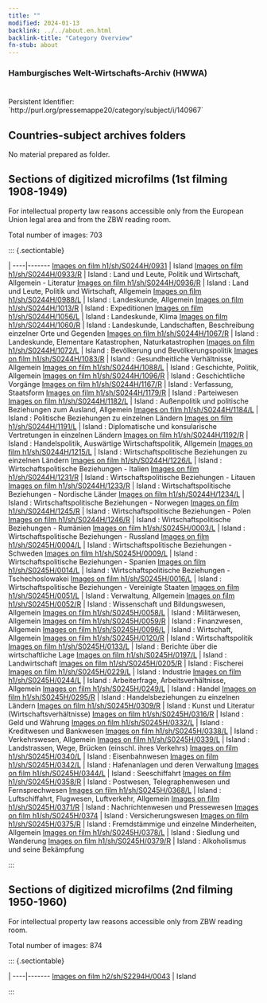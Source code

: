 ```yaml
---
title: ""
modified: 2024-01-13
backlink: ../../about.en.html
backlink-title: "Category Overview"
fn-stub: about
---
```


### Hamburgisches Welt-Wirtschafts-Archiv (HWWA)

# 

<div class="hint">Persistent Identifier: `http://purl.org/pressemappe20/category/subject/i/140967`</div>







## Countries-subject archives folders





No material prepared as folder.



<a id="filmsections" />

## Sections of digitized microfilms (1st filming 1908-1949)

<p>For intellectual property law reasons accessible only from the European Union legal area and from the ZBW reading room.</p>



<p>Total number of images: 703</p>




::: {.sectiontable}

 | 
----|-------
<a class="btn" href="https://pm20.zbw.eu/film/h1/sh/S0244H/0931" rel="nofollow">Images on film h1/sh/S0244H/0931</a> | Island
<a class="btn" href="https://pm20.zbw.eu/film/h1/sh/S0244H/0933/R" rel="nofollow">Images on film h1/sh/S0244H/0933/R</a> | Island : Land und Leute, Politik und Wirtschaft, Allgemein - Literatur
<a class="btn" href="https://pm20.zbw.eu/film/h1/sh/S0244H/0936/R" rel="nofollow">Images on film h1/sh/S0244H/0936/R</a> | Island : Land und Leute, Politik und Wirtschaft, Allgemein
<a class="btn" href="https://pm20.zbw.eu/film/h1/sh/S0244H/0988/L" rel="nofollow">Images on film h1/sh/S0244H/0988/L</a> | Island : Landeskunde, Allgemein
<a class="btn" href="https://pm20.zbw.eu/film/h1/sh/S0244H/1013/R" rel="nofollow">Images on film h1/sh/S0244H/1013/R</a> | Island : Expeditionen
<a class="btn" href="https://pm20.zbw.eu/film/h1/sh/S0244H/1056/L" rel="nofollow">Images on film h1/sh/S0244H/1056/L</a> | Island : Landeskunde, Klima
<a class="btn" href="https://pm20.zbw.eu/film/h1/sh/S0244H/1060/R" rel="nofollow">Images on film h1/sh/S0244H/1060/R</a> | Island : Landeskunde, Landschaften, Beschreibung einzelner Orte und Gegenden
<a class="btn" href="https://pm20.zbw.eu/film/h1/sh/S0244H/1067/R" rel="nofollow">Images on film h1/sh/S0244H/1067/R</a> | Island : Landeskunde, Elementare Katastrophen, Naturkatastrophen
<a class="btn" href="https://pm20.zbw.eu/film/h1/sh/S0244H/1072/L" rel="nofollow">Images on film h1/sh/S0244H/1072/L</a> | Island : Bevölkerung und Bevölkerungspolitik
<a class="btn" href="https://pm20.zbw.eu/film/h1/sh/S0244H/1083/R" rel="nofollow">Images on film h1/sh/S0244H/1083/R</a> | Island : Gesundheitliche Verhältnisse, Allgemein
<a class="btn" href="https://pm20.zbw.eu/film/h1/sh/S0244H/1088/L" rel="nofollow">Images on film h1/sh/S0244H/1088/L</a> | Island : Geschichte, Politik, Allgemein
<a class="btn" href="https://pm20.zbw.eu/film/h1/sh/S0244H/1096/R" rel="nofollow">Images on film h1/sh/S0244H/1096/R</a> | Island : Geschichtliche Vorgänge
<a class="btn" href="https://pm20.zbw.eu/film/h1/sh/S0244H/1167/R" rel="nofollow">Images on film h1/sh/S0244H/1167/R</a> | Island : Verfassung, Staatsform
<a class="btn" href="https://pm20.zbw.eu/film/h1/sh/S0244H/1179/R" rel="nofollow">Images on film h1/sh/S0244H/1179/R</a> | Island : Parteiwesen
<a class="btn" href="https://pm20.zbw.eu/film/h1/sh/S0244H/1182/L" rel="nofollow">Images on film h1/sh/S0244H/1182/L</a> | Island : Außenpolitik und politische Beziehungen zum Ausland, Allgemein
<a class="btn" href="https://pm20.zbw.eu/film/h1/sh/S0244H/1184/L" rel="nofollow">Images on film h1/sh/S0244H/1184/L</a> | Island : Politische Beziehungen zu einzelnen Ländern
<a class="btn" href="https://pm20.zbw.eu/film/h1/sh/S0244H/1191/L" rel="nofollow">Images on film h1/sh/S0244H/1191/L</a> | Island :  Diplomatische und konsularische Vertretungen in einzelnen Ländern
<a class="btn" href="https://pm20.zbw.eu/film/h1/sh/S0244H/1192/R" rel="nofollow">Images on film h1/sh/S0244H/1192/R</a> | Island : Handelspolitik, Auswärtige Wirtschaftspolitik, Allgemein
<a class="btn" href="https://pm20.zbw.eu/film/h1/sh/S0244H/1215/L" rel="nofollow">Images on film h1/sh/S0244H/1215/L</a> | Island : Wirtschaftspolitische Beziehungen zu einzelnen Ländern
<a class="btn" href="https://pm20.zbw.eu/film/h1/sh/S0244H/1226/L" rel="nofollow">Images on film h1/sh/S0244H/1226/L</a> | Island : Wirtschaftspolitische Beziehungen - Italien
<a class="btn" href="https://pm20.zbw.eu/film/h1/sh/S0244H/1231/R" rel="nofollow">Images on film h1/sh/S0244H/1231/R</a> | Island : Wirtschaftspolitische Beziehungen - Litauen
<a class="btn" href="https://pm20.zbw.eu/film/h1/sh/S0244H/1233/R" rel="nofollow">Images on film h1/sh/S0244H/1233/R</a> | Island : Wirtschaftspolitische Beziehungen - Nordische Länder
<a class="btn" href="https://pm20.zbw.eu/film/h1/sh/S0244H/1234/L" rel="nofollow">Images on film h1/sh/S0244H/1234/L</a> | Island : Wirtschaftspolitische Beziehungen - Norwegen
<a class="btn" href="https://pm20.zbw.eu/film/h1/sh/S0244H/1245/R" rel="nofollow">Images on film h1/sh/S0244H/1245/R</a> | Island : Wirtschaftspolitische Beziehungen - Polen
<a class="btn" href="https://pm20.zbw.eu/film/h1/sh/S0244H/1246/R" rel="nofollow">Images on film h1/sh/S0244H/1246/R</a> | Island : Wirtschaftspolitische Beziehungen - Rumänien
<a class="btn" href="https://pm20.zbw.eu/film/h1/sh/S0245H/0003/L" rel="nofollow">Images on film h1/sh/S0245H/0003/L</a> | Island : Wirtschaftspolitische Beziehungen - Russland
<a class="btn" href="https://pm20.zbw.eu/film/h1/sh/S0245H/0004/L" rel="nofollow">Images on film h1/sh/S0245H/0004/L</a> | Island : Wirtschaftspolitische Beziehungen - Schweden
<a class="btn" href="https://pm20.zbw.eu/film/h1/sh/S0245H/0009/L" rel="nofollow">Images on film h1/sh/S0245H/0009/L</a> | Island : Wirtschaftspolitische Beziehungen - Spanien
<a class="btn" href="https://pm20.zbw.eu/film/h1/sh/S0245H/0014/L" rel="nofollow">Images on film h1/sh/S0245H/0014/L</a> | Island : Wirtschaftspolitische Beziehungen - Tschechoslowakei
<a class="btn" href="https://pm20.zbw.eu/film/h1/sh/S0245H/0016/L" rel="nofollow">Images on film h1/sh/S0245H/0016/L</a> | Island : Wirtschaftspolitische Beziehungen - Vereinigte Staaten
<a class="btn" href="https://pm20.zbw.eu/film/h1/sh/S0245H/0051/L" rel="nofollow">Images on film h1/sh/S0245H/0051/L</a> | Island : Verwaltung, Allgemein
<a class="btn" href="https://pm20.zbw.eu/film/h1/sh/S0245H/0052/R" rel="nofollow">Images on film h1/sh/S0245H/0052/R</a> | Island : Wissenschaft und Bildungswesen, Allgemein
<a class="btn" href="https://pm20.zbw.eu/film/h1/sh/S0245H/0058/L" rel="nofollow">Images on film h1/sh/S0245H/0058/L</a> | Island : Militärwesen, Allgemein
<a class="btn" href="https://pm20.zbw.eu/film/h1/sh/S0245H/0059/R" rel="nofollow">Images on film h1/sh/S0245H/0059/R</a> | Island : Finanzwesen, Allgemein
<a class="btn" href="https://pm20.zbw.eu/film/h1/sh/S0245H/0096/L" rel="nofollow">Images on film h1/sh/S0245H/0096/L</a> | Island : Wirtschaft, Allgemein
<a class="btn" href="https://pm20.zbw.eu/film/h1/sh/S0245H/0120/R" rel="nofollow">Images on film h1/sh/S0245H/0120/R</a> | Island : Wirtschaftspolitik
<a class="btn" href="https://pm20.zbw.eu/film/h1/sh/S0245H/0133/L" rel="nofollow">Images on film h1/sh/S0245H/0133/L</a> | Island : Berichte über die wirtschaftliche Lage
<a class="btn" href="https://pm20.zbw.eu/film/h1/sh/S0245H/0197/L" rel="nofollow">Images on film h1/sh/S0245H/0197/L</a> | Island : Landwirtschaft
<a class="btn" href="https://pm20.zbw.eu/film/h1/sh/S0245H/0205/R" rel="nofollow">Images on film h1/sh/S0245H/0205/R</a> | Island : Fischerei
<a class="btn" href="https://pm20.zbw.eu/film/h1/sh/S0245H/0229/L" rel="nofollow">Images on film h1/sh/S0245H/0229/L</a> | Island : Industrie
<a class="btn" href="https://pm20.zbw.eu/film/h1/sh/S0245H/0244/L" rel="nofollow">Images on film h1/sh/S0245H/0244/L</a> | Island : Arbeiterfrage, Arbeitsverhältnisse, Allgemein
<a class="btn" href="https://pm20.zbw.eu/film/h1/sh/S0245H/0249/L" rel="nofollow">Images on film h1/sh/S0245H/0249/L</a> | Island : Handel
<a class="btn" href="https://pm20.zbw.eu/film/h1/sh/S0245H/0295/R" rel="nofollow">Images on film h1/sh/S0245H/0295/R</a> | Island : Handelsbeziehungen zu einzelnen Ländern
<a class="btn" href="https://pm20.zbw.eu/film/h1/sh/S0245H/0309/R" rel="nofollow">Images on film h1/sh/S0245H/0309/R</a> | Island : Kunst und Literatur (Wirtschaftsverhältnisse)
<a class="btn" href="https://pm20.zbw.eu/film/h1/sh/S0245H/0316/R" rel="nofollow">Images on film h1/sh/S0245H/0316/R</a> | Island : Geld und Währung
<a class="btn" href="https://pm20.zbw.eu/film/h1/sh/S0245H/0332/L" rel="nofollow">Images on film h1/sh/S0245H/0332/L</a> | Island : Kreditwesen und Bankwesen
<a class="btn" href="https://pm20.zbw.eu/film/h1/sh/S0245H/0338/L" rel="nofollow">Images on film h1/sh/S0245H/0338/L</a> | Island : Verkehrswesen, Allgemein
<a class="btn" href="https://pm20.zbw.eu/film/h1/sh/S0245H/0339/L" rel="nofollow">Images on film h1/sh/S0245H/0339/L</a> | Island : Landstrassen, Wege, Brücken (einschl. ihres Verkehrs)
<a class="btn" href="https://pm20.zbw.eu/film/h1/sh/S0245H/0340/L" rel="nofollow">Images on film h1/sh/S0245H/0340/L</a> | Island : Eisenbahnwesen
<a class="btn" href="https://pm20.zbw.eu/film/h1/sh/S0245H/0342/L" rel="nofollow">Images on film h1/sh/S0245H/0342/L</a> | Island : Hafenanlagen und deren Verwaltung
<a class="btn" href="https://pm20.zbw.eu/film/h1/sh/S0245H/0344/L" rel="nofollow">Images on film h1/sh/S0245H/0344/L</a> | Island : Seeschiffahrt
<a class="btn" href="https://pm20.zbw.eu/film/h1/sh/S0245H/0358/R" rel="nofollow">Images on film h1/sh/S0245H/0358/R</a> | Island : Postwesen, Telegraphenwesen und Fernsprechwesen
<a class="btn" href="https://pm20.zbw.eu/film/h1/sh/S0245H/0368/L" rel="nofollow">Images on film h1/sh/S0245H/0368/L</a> | Island : Luftschiffahrt, Flugwesen, Luftverkehr, Allgemein
<a class="btn" href="https://pm20.zbw.eu/film/h1/sh/S0245H/0371/R" rel="nofollow">Images on film h1/sh/S0245H/0371/R</a> | Island : Nachrichtenwesen und Pressewesen
<a class="btn" href="https://pm20.zbw.eu/film/h1/sh/S0245H/0374" rel="nofollow">Images on film h1/sh/S0245H/0374</a> | Island : Versicherungswesen
<a class="btn" href="https://pm20.zbw.eu/film/h1/sh/S0245H/0375/R" rel="nofollow">Images on film h1/sh/S0245H/0375/R</a> | Island : Fremdstämmige und einzelne Minderheiten, Allgemein
<a class="btn" href="https://pm20.zbw.eu/film/h1/sh/S0245H/0378/L" rel="nofollow">Images on film h1/sh/S0245H/0378/L</a> | Island : Siedlung und Wanderung
<a class="btn" href="https://pm20.zbw.eu/film/h1/sh/S0245H/0379/R" rel="nofollow">Images on film h1/sh/S0245H/0379/R</a> | Island : Alkoholismus und seine Bekämpfung


:::




## Sections of digitized microfilms (2nd filming 1950-1960)

<p>For intellectual property law reasons accessible only from ZBW reading room.</p>



<p>Total number of images: 874</p>




::: {.sectiontable}

 | 
----|-------
<a class="btn" href="https://pm20.zbw.eu/film/h2/sh/S2294H/0043" rel="nofollow">Images on film h2/sh/S2294H/0043</a> | Island


:::
















